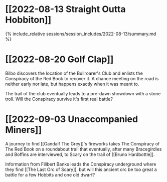 # [[2022-08-13 Straight Outta Hobbiton]]
{% include_relative sessions/session_includes/2022-08-13/summary.md %}

# [[2022-08-20 Golf Clap]]

Bilbo discovers the location of the Bullroarer's Club and enlists the Conspiracy of the Red Book to recover it. A chance meeting on the road is neither early nor late, but happens exactly when it was meant to.

The trail of the club eventually leads to a pre-dawn showdown with a stone troll. Will the Conspiracy survive it's first real battle?

# [[2022-09-03 Unaccompanied Miners]]

A journey to find [[Gandalf The Grey]]'s fireworks takes The Conspiracy of The Red Book on a roundabout trail that eventually, after many Bracegirdles and Boffins are interviewed, to Scary on the trail of [[Bruno Hardbottle]].

Information from Filibert Banks leads the Conspiracy underground where they find [[The Last Orc of Scary]], but will this ancient orc be too great a battle for a few Hobbits and one old dwarf?